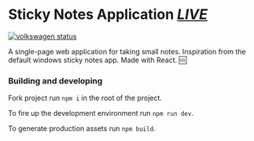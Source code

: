 # Sticky Notes Application [*LIVE*](https://mkrupauskas.github.io/sticky-notes/app/)

[![volkswagen status](https://auchenberg.github.io/volkswagen/volkswargen_ci.svg?v=1)](https://github.com/auchenberg/volkswagen)

A single-page web application for taking small notes. Inspiration from the default windows sticky notes app. Made with React.
:cool:

### Building and developing

Fork project run `npm i` in the root of the project.

To fire up the development environment run `npm run dev`.

To generate production assets run `npm build`.
